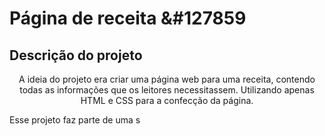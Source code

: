 # Página de receita &#127859

## Descrição do projeto 
<p align="center">A ideia do projeto era criar uma página web para uma receita, contendo todas as informações que os leitores necessitassem. Utilizando apenas HTML e CSS para a confecção da página. </p>

<p> Esse projeto faz parte de uma s</p>

